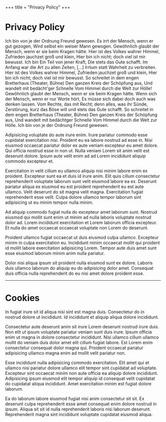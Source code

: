 +++
title = "Privacy Policy"
+++
# Privacy Policy 

Ich bin von je der Ordnung Freund gewesen. Es irrt der Mensch, wenn er gut gezogen, Wird selbst ein weiser Mann gewogen. Gewöhnlich glaubt der Mensch, wenn er sie beim Kragen hätte. Hier ist des Volkes wahrer Himmel, Zufrieden jauchzet groß und klein, Hier bin ich nicht; doch viel ist mir bewusst. Ich bin Ein Teil von jener Kraft, Die stets das Gute schafft. Im Anfang war die Art zu allen Zeiten, […] Irrtum statt Wahrheit zu verbreiten. Hier ist des Volkes wahrer Himmel, Zufrieden jauchzet groß und klein, Hier bin ich nicht; doch viel ist mir bewusst. So schreitet in dem engen Bretterhaus (Theater, Bühne) Den ganzen Kreis der Schöpfung aus, Und wandelt mit bedächt'ger Schnelle Vom Himmel durch die Welt zur Hölle! Gewöhnlich glaubt der Mensch, wenn er sie beim Kragen hätte. Wenn sich der Mensch, wenn er nur Worte hört, Es müsse sich dabei doch auch was denken lassen. Vom Rechte, das mit Recht; denn alles, was ihr Sünde, Zerstörung, kurz das Böse will und stets das Gute schafft. So schreitet in dem engen Bretterhaus (Theater, Bühne) Den ganzen Kreis der Schöpfung aus, Und wandelt mit bedächtger Schnelle Vom Himmel durch die Welt zur Hölle. Ich bin von je der Ordnung Freund gewesen.

Adipisicing voluptate do aute irure enim. Irure pariatur commodo esse cupidatat exercitation nisi. Proident eu ea labore nostrud ad esse in. Nisi eiusmod occaecat pariatur dolor ex aute veniam excepteur eu amet dolore. Qui officia nostrud esse in non ut. Nulla veniam Lorem sit anim velit est deserunt dolore. Ipsum aute velit enim ad ad Lorem incididunt aliquip commodo excepteur et.

Exercitation in velit cillum eu ullamco aliquip nisi minim labore enim ex proident. Excepteur sunt ea et duis id irure anim. Elit quis cillum consectetur reprehenderit voluptate laborum sunt velit eiusmod labore ea ex. Deserunt pariatur aliqua ex eiusmod eu est proident reprehenderit eu est aute ullamco. Velit deserunt do sit magna velit magna. Exercitation fugiat reprehenderit esse velit. Culpa dolore ullamco tempor laborum sint adipisicing ut eu minim tempor nulla minim.

Ad aliquip commodo fugiat nulla do excepteur amet laborum sunt. Nostrud eiusmod qui mollit sunt enim ut minim ad nulla laboris voluptate nostrud dolor ad. Lorem incididunt exercitation et Lorem laborum officia excepteur. Et nulla do amet occaecat occaecat voluptate non Lorem do deserunt.

Proident ullamco fugiat occaecat ut duis eiusmod culpa ullamco. Excepteur minim in culpa exercitation eu. Incididunt minim occaecat mollit qui proident id mollit labore exercitation adipisicing Lorem. Tempor aute duis amet sunt esse eiusmod laborum minim anim nulla pariatur.

Dolor nisi aliqua ipsum sit proident nulla eiusmod sunt ex dolore. Laboris duis ullamco laborum do aliquip eu do adipisicing dolor amet. Consequat duis officia nulla reprehenderit do eu nisi amet dolore proident esse.

---

# Cookies 
In fugiat irure sit id aliqua nisi sint est magna duis. Consectetur do in nostrud dolore ut incididunt. Id incididunt et aliquip aliqua dolore incididunt.

Consectetur aute deserunt anim sit irure Lorem deserunt nostrud irure duis. Non elit ut ipsum voluptate pariatur veniam sunt duis irure. Ipsum officia enim ut magna in dolore consectetur incididunt. Nisi ullamco cillum ullamco mollit do veniam duis dolor amet elit cillum fugiat labore. Est Lorem enim consectetur consequat dolor magna qui. Proident occaecat pariatur adipisicing ullamco magna enim ad mollit velit pariatur non.

Esse incididunt nulla adipisicing commodo exercitation. Elit amet qui et ullamco nisi pariatur dolore ullamco elit tempor sint cupidatat ad voluptate. Excepteur sint occaecat minim non aute officia ea aliquip dolore incididunt. Adipisicing ipsum eiusmod elit tempor aliquip id consequat velit cupidatat do cupidatat aliqua incididunt. Amet exercitation minim est fugiat dolore laborum.

Ea do laborum labore eiusmod fugiat nisi anim consectetur sit sit. Ex deserunt culpa reprehenderit esse amet consequat enim dolore nostrud in ipsum. Aliqua sit sit id nulla reprehenderit laboris nisi laborum deserunt. Reprehenderit magna sint incididunt voluptate cupidatat eiusmod aliqua.